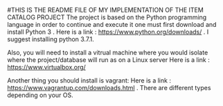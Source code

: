 #THIS IS THE README FILE OF MY IMPLEMENTATION OF THE ITEM CATALOG PROJECT
The project is based on the Python programming language in order to continue and execute it one must first download
and install Python 3 . Here is a link : https://www.python.org/downloads/ . 
I suggest installing python 3.7.1.

Also, you will need to install a vitrual machine where you would isolate where the project/database will run as on a Linux server
Here is a link : https://www.virtualbox.org/

Another thing you should install is vagrant: Here is a link : https://www.vagrantup.com/downloads.html .
There are different types depending on your OS.

